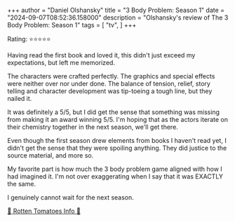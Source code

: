 +++
author = "Daniel Olshansky"
title = "3 Body Problem: Season 1"
date = "2024-09-07T08:52:36.158000"
description = "Olshansky's review of The 3 Body Problem: Season 1"
tags = [
    "tv",
]
+++

Rating: ⭐⭐⭐⭐⭐

Having read the first book and loved it, this didn't just exceed my expectations,
but left me memorized.

The characters were crafted perfectly. The graphics and special effects were neither
over nor under done. The balance of tension, relief, story telling and character development
was tip-toeing a tough line, but they nailed it.

It was definitely a 5/5, but I did get the sense that something was missing from making
it an award winning 5/5. I'm hoping that as the actors iterate on their chemistry together
in the next season, we'll get there.

Even though the first season drew elements from books I haven't read yet, I didn't
get the sense that they were spoiling anything. They did justice to the source material,
and more so.

My favorite part is how much the 3 body problem game aligned with how I had imagined it.
I'm not over exaggerating when I say that it was EXACTLY the same.

I genuinely cannot wait for the next season.

[🍅 Rotten Tomatoes Info 🍅](https://www.rottentomatoes.com/tv/3_body_problem)
